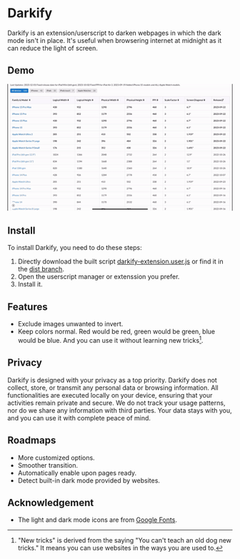 # Darkify

Darkify is an extension/userscript to darken webpages in which the dark mode isn't in place. It's useful when browsering internet at midnight as it can reduce the light of screen.

## Demo

![ios-resolution.com](/demo-images/ios-resolution-com.gif)

## Install

To install Darkify, you need to do these steps:

1. Directly download the built script [darkify-extension.user.js](https://erichsia7.github.io/darkify-extension/darkify-extension.user.js) or find it in the [dist branch](https://github.com/EricHsia7/darkify-extension/tree/dist).
2. Open the userscript manager or extenssion you prefer.
3. Install it.

## Features

* Exclude images unwanted to invert.
* Keep colors normal. Red would be red, green would be green, blue would be blue. And you can use it without learning new tricks[^1].

[^1]: "New tricks" is derived from the saying "You can't teach an old dog new tricks." It means you can use websites in the ways you are used to.

## Privacy

Darkify is designed with your privacy as a top priority. Darkify does not collect, store, or transmit any personal data or browsing information. All functionalities are executed locally on your device, ensuring that your activities remain private and secure. We do not track your usage patterns, nor do we share any information with third parties. Your data stays with you, and you can use it with complete peace of mind.

## Roadmaps

* More customized options.
* Smoother transition.
* Automatically enable upon pages ready.
* Detect built-in dark mode provided by websites.

## Acknowledgement

* The light and dark mode icons are from [Google Fonts](https://fonts.google.com/icons?icon.style=Rounded).
